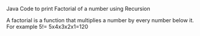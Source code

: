 Java Code to print Factorial of a number using Recursion


A factorial is a function that multiplies a number by every number below it. For example 5!= 5x4x3x2x1=120
